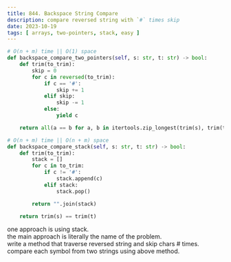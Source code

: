 ```yaml
---
title: 844. Backspace String Compare
description: compare reversed string with `#` times skip
date: 2023-10-19
tags: [ arrays, two-pointers, stack, easy ]
---
```


```python
# O(n + m) time || O(1) space
def backspace_compare_two_pointers(self, s: str, t: str) -> bool:
    def trim(to_trim):
        skip = 0
        for c in reversed(to_trim):
            if c == '#':
                skip += 1
            elif skip:
                skip -= 1
            else:
                yield c

    return all(a == b for a, b in itertools.zip_longest(trim(s), trim(t)))
```

```python
# O(n + m) time || O(n + m) space
def backspace_compare_stack(self, s: str, t: str) -> bool:
    def trim(to_trim):
        stack = []
        for c in to_trim:
            if c != '#':
                stack.append(c)
            elif stack:
                stack.pop()

        return "".join(stack)

    return trim(s) == trim(t)
```

one approach is using stack. \
the main approach is literally the name of the problem. \
write a method that traverse reversed string and skip chars # times. \
compare each symbol from two strings using above method.
